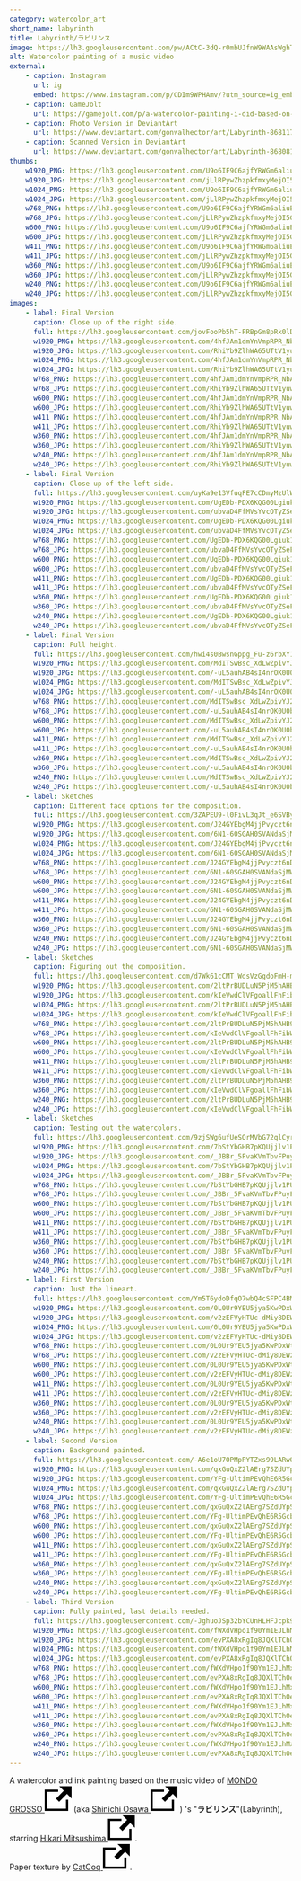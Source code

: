 ```yaml
---
category: watercolor_art
short_name: labyrinth
title: Labyrinth/ラビリンス
image: https://lh3.googleusercontent.com/pw/ACtC-3dQ-r0mbUJfnW9WAAsWghT2nXAay6_18t2xRyyStKY-hIdPBfqGy_Dlt0qQuuYo9Ic-oNu-MyO-xBIdLv6_-0iCQO_F5lNof0wkft22o9nm8IhVVoVUkY_dgU-OyGgJrGCjnuYHQACIZKxw0AhXEnT9=w1200-h630-no?authuser=0
alt: Watercolor painting of a music video
external:
    - caption: Instagram
      url: ig
      embed: https://www.instagram.com/p/CDIm9WPHAmv/?utm_source=ig_embed&amp;utm_campaign=loading
    - caption: GameJolt
      url: https://gamejolt.com/p/a-watercolor-painting-i-did-based-on-the-music-video-of-mondo-gross-q5a4u3mt
    - caption: Photo Version in DeviantArt
      url: https://www.deviantart.com/gonvalhector/art/Labyrinth-868117778
    - caption: Scanned Version in DeviantArt
      url: https://www.deviantart.com/gonvalhector/art/Labyrinth-868081097
thumbs:
    w1920_PNG: https://lh3.googleusercontent.com/U9o6IF9C6ajfYRWGm6aliuEe0hGTMKs7bIqsTruzyvG5Zs3GIYIbGqo8VSJBH6opZ2lG1g5O9f8t5-1mK-eFbWNXO5j3sx3fVsHZRIyZDkla9WDXPcEY-_l-jsOrBUsIfC5O0sL3Nw=w355
    w1920_JPG: https://lh3.googleusercontent.com/jLlRPywZhzpkfmxyMejOI5Gpzw2xox3mm6vuRxqI4oI8lwqzQ32HZOl1FzQRR1VIdSE0X7OU8LjkUqezxwjplA_Y7IF-E9dMMBOEU2Oy1B432IejSXzHKAvN4-aHv_H20bdndxykqw=w355
    w1024_PNG: https://lh3.googleusercontent.com/U9o6IF9C6ajfYRWGm6aliuEe0hGTMKs7bIqsTruzyvG5Zs3GIYIbGqo8VSJBH6opZ2lG1g5O9f8t5-1mK-eFbWNXO5j3sx3fVsHZRIyZDkla9WDXPcEY-_l-jsOrBUsIfC5O0sL3Nw=w284
    w1024_JPG: https://lh3.googleusercontent.com/jLlRPywZhzpkfmxyMejOI5Gpzw2xox3mm6vuRxqI4oI8lwqzQ32HZOl1FzQRR1VIdSE0X7OU8LjkUqezxwjplA_Y7IF-E9dMMBOEU2Oy1B432IejSXzHKAvN4-aHv_H20bdndxykqw=w284
    w768_PNG: https://lh3.googleusercontent.com/U9o6IF9C6ajfYRWGm6aliuEe0hGTMKs7bIqsTruzyvG5Zs3GIYIbGqo8VSJBH6opZ2lG1g5O9f8t5-1mK-eFbWNXO5j3sx3fVsHZRIyZDkla9WDXPcEY-_l-jsOrBUsIfC5O0sL3Nw=w213
    w768_JPG: https://lh3.googleusercontent.com/jLlRPywZhzpkfmxyMejOI5Gpzw2xox3mm6vuRxqI4oI8lwqzQ32HZOl1FzQRR1VIdSE0X7OU8LjkUqezxwjplA_Y7IF-E9dMMBOEU2Oy1B432IejSXzHKAvN4-aHv_H20bdndxykqw=w213
    w600_PNG: https://lh3.googleusercontent.com/U9o6IF9C6ajfYRWGm6aliuEe0hGTMKs7bIqsTruzyvG5Zs3GIYIbGqo8VSJBH6opZ2lG1g5O9f8t5-1mK-eFbWNXO5j3sx3fVsHZRIyZDkla9WDXPcEY-_l-jsOrBUsIfC5O0sL3Nw=w166
    w600_JPG: https://lh3.googleusercontent.com/jLlRPywZhzpkfmxyMejOI5Gpzw2xox3mm6vuRxqI4oI8lwqzQ32HZOl1FzQRR1VIdSE0X7OU8LjkUqezxwjplA_Y7IF-E9dMMBOEU2Oy1B432IejSXzHKAvN4-aHv_H20bdndxykqw=w166
    w411_PNG: https://lh3.googleusercontent.com/U9o6IF9C6ajfYRWGm6aliuEe0hGTMKs7bIqsTruzyvG5Zs3GIYIbGqo8VSJBH6opZ2lG1g5O9f8t5-1mK-eFbWNXO5j3sx3fVsHZRIyZDkla9WDXPcEY-_l-jsOrBUsIfC5O0sL3Nw=w114
    w411_JPG: https://lh3.googleusercontent.com/jLlRPywZhzpkfmxyMejOI5Gpzw2xox3mm6vuRxqI4oI8lwqzQ32HZOl1FzQRR1VIdSE0X7OU8LjkUqezxwjplA_Y7IF-E9dMMBOEU2Oy1B432IejSXzHKAvN4-aHv_H20bdndxykqw=w114
    w360_PNG: https://lh3.googleusercontent.com/U9o6IF9C6ajfYRWGm6aliuEe0hGTMKs7bIqsTruzyvG5Zs3GIYIbGqo8VSJBH6opZ2lG1g5O9f8t5-1mK-eFbWNXO5j3sx3fVsHZRIyZDkla9WDXPcEY-_l-jsOrBUsIfC5O0sL3Nw=w100
    w360_JPG: https://lh3.googleusercontent.com/jLlRPywZhzpkfmxyMejOI5Gpzw2xox3mm6vuRxqI4oI8lwqzQ32HZOl1FzQRR1VIdSE0X7OU8LjkUqezxwjplA_Y7IF-E9dMMBOEU2Oy1B432IejSXzHKAvN4-aHv_H20bdndxykqw=w100
    w240_PNG: https://lh3.googleusercontent.com/U9o6IF9C6ajfYRWGm6aliuEe0hGTMKs7bIqsTruzyvG5Zs3GIYIbGqo8VSJBH6opZ2lG1g5O9f8t5-1mK-eFbWNXO5j3sx3fVsHZRIyZDkla9WDXPcEY-_l-jsOrBUsIfC5O0sL3Nw=w66
    w240_JPG: https://lh3.googleusercontent.com/jLlRPywZhzpkfmxyMejOI5Gpzw2xox3mm6vuRxqI4oI8lwqzQ32HZOl1FzQRR1VIdSE0X7OU8LjkUqezxwjplA_Y7IF-E9dMMBOEU2Oy1B432IejSXzHKAvN4-aHv_H20bdndxykqw=w66
images:
    - label: Final Version
      caption: Close up of the right side.
      full: https://lh3.googleusercontent.com/jovFooPb5hT-FRBpGm8pRk0lDuBqAjcLnIENsU738oUcEBkMJnfhn6DxO8OTcKD97ysKRQcP0gp-JjdocjbuvmXRn-LpoInmQ-G1QHXOcGqYsIwGJrmd9mbNc6xh-BgfdFvjQqmscg=w1080-h1080
      w1920_PNG: https://lh3.googleusercontent.com/4hfJAm1dmYnVmpRPR_NbAcvxvHVlMAonvyMi72mdnP1_ljZBQcJ0j1pUdNzHQP_fDz0cwh6YjRaX_GSqW6kFNuZrqQ1c_SKBfb93XkMtFcyeMKZX0XAlj1lmq5xD3fsFZOgsWikolg=w850
      w1920_JPG: https://lh3.googleusercontent.com/RhiYb9ZlhWA65UTtV1yuwACEXi_uZW5b0T8wK2psIPmTc3G7A5kltV2znTmFsdWLmq-thf_TJSixqCgIjEgx6qZcU1er5BF3jb9LDoJ_PiAMpYaia8N595EtAFXcfq2FHGm8vDevUA=w850
      w1024_PNG: https://lh3.googleusercontent.com/4hfJAm1dmYnVmpRPR_NbAcvxvHVlMAonvyMi72mdnP1_ljZBQcJ0j1pUdNzHQP_fDz0cwh6YjRaX_GSqW6kFNuZrqQ1c_SKBfb93XkMtFcyeMKZX0XAlj1lmq5xD3fsFZOgsWikolg=w711
      w1024_JPG: https://lh3.googleusercontent.com/RhiYb9ZlhWA65UTtV1yuwACEXi_uZW5b0T8wK2psIPmTc3G7A5kltV2znTmFsdWLmq-thf_TJSixqCgIjEgx6qZcU1er5BF3jb9LDoJ_PiAMpYaia8N595EtAFXcfq2FHGm8vDevUA=w711
      w768_PNG: https://lh3.googleusercontent.com/4hfJAm1dmYnVmpRPR_NbAcvxvHVlMAonvyMi72mdnP1_ljZBQcJ0j1pUdNzHQP_fDz0cwh6YjRaX_GSqW6kFNuZrqQ1c_SKBfb93XkMtFcyeMKZX0XAlj1lmq5xD3fsFZOgsWikolg=w533
      w768_JPG: https://lh3.googleusercontent.com/RhiYb9ZlhWA65UTtV1yuwACEXi_uZW5b0T8wK2psIPmTc3G7A5kltV2znTmFsdWLmq-thf_TJSixqCgIjEgx6qZcU1er5BF3jb9LDoJ_PiAMpYaia8N595EtAFXcfq2FHGm8vDevUA=w533
      w600_PNG: https://lh3.googleusercontent.com/4hfJAm1dmYnVmpRPR_NbAcvxvHVlMAonvyMi72mdnP1_ljZBQcJ0j1pUdNzHQP_fDz0cwh6YjRaX_GSqW6kFNuZrqQ1c_SKBfb93XkMtFcyeMKZX0XAlj1lmq5xD3fsFZOgsWikolg=w416
      w600_JPG: https://lh3.googleusercontent.com/RhiYb9ZlhWA65UTtV1yuwACEXi_uZW5b0T8wK2psIPmTc3G7A5kltV2znTmFsdWLmq-thf_TJSixqCgIjEgx6qZcU1er5BF3jb9LDoJ_PiAMpYaia8N595EtAFXcfq2FHGm8vDevUA=w416
      w411_PNG: https://lh3.googleusercontent.com/4hfJAm1dmYnVmpRPR_NbAcvxvHVlMAonvyMi72mdnP1_ljZBQcJ0j1pUdNzHQP_fDz0cwh6YjRaX_GSqW6kFNuZrqQ1c_SKBfb93XkMtFcyeMKZX0XAlj1lmq5xD3fsFZOgsWikolg=w285
      w411_JPG: https://lh3.googleusercontent.com/RhiYb9ZlhWA65UTtV1yuwACEXi_uZW5b0T8wK2psIPmTc3G7A5kltV2znTmFsdWLmq-thf_TJSixqCgIjEgx6qZcU1er5BF3jb9LDoJ_PiAMpYaia8N595EtAFXcfq2FHGm8vDevUA=w285
      w360_PNG: https://lh3.googleusercontent.com/4hfJAm1dmYnVmpRPR_NbAcvxvHVlMAonvyMi72mdnP1_ljZBQcJ0j1pUdNzHQP_fDz0cwh6YjRaX_GSqW6kFNuZrqQ1c_SKBfb93XkMtFcyeMKZX0XAlj1lmq5xD3fsFZOgsWikolg=w250
      w360_JPG: https://lh3.googleusercontent.com/RhiYb9ZlhWA65UTtV1yuwACEXi_uZW5b0T8wK2psIPmTc3G7A5kltV2znTmFsdWLmq-thf_TJSixqCgIjEgx6qZcU1er5BF3jb9LDoJ_PiAMpYaia8N595EtAFXcfq2FHGm8vDevUA=w250
      w240_PNG: https://lh3.googleusercontent.com/4hfJAm1dmYnVmpRPR_NbAcvxvHVlMAonvyMi72mdnP1_ljZBQcJ0j1pUdNzHQP_fDz0cwh6YjRaX_GSqW6kFNuZrqQ1c_SKBfb93XkMtFcyeMKZX0XAlj1lmq5xD3fsFZOgsWikolg=w166
      w240_JPG: https://lh3.googleusercontent.com/RhiYb9ZlhWA65UTtV1yuwACEXi_uZW5b0T8wK2psIPmTc3G7A5kltV2znTmFsdWLmq-thf_TJSixqCgIjEgx6qZcU1er5BF3jb9LDoJ_PiAMpYaia8N595EtAFXcfq2FHGm8vDevUA=w166
    - label: Final Version
      caption: Close up of the left side.
      full: https://lh3.googleusercontent.com/uyKa9e13VfuqFE7cCDmyMzUlW03w2qiJSQwaWmyxEVCA7ZUzhkm5ob3ujkUcxD7pcjn6MFqNgKNHeUkONwK_Wx5zKJnBh-MC_nW50sdRQiAqB9aHig8qG3NgxFV87TpCq_1qwnV2Zg=w1080-h1080
      w1920_PNG: https://lh3.googleusercontent.com/UgEDb-PDX6KQG00Lgiuk14q4SzP30PBh7nDhpk5mJhA0GktHf2ZUSsZ0go3sPHBGkx80Mg7eyr6_AwccLEZURpS6D3mRqBkflwBzABnncGM0iuW-PtJgKFQ6fTJ4-aK2o4ZbG8urMQ=w850
      w1920_JPG: https://lh3.googleusercontent.com/ubvaD4FfMVsYvcOTyZSeFwMRKpfMuKBCXrzHef07N2S1_DNgCJza7SmwaJ5jHeU1T-NurPB3r1gIDuVDadyTn0ytcfYRbLUJMB_ak0oxgptH0IeDJLAhSsh85vG4K_RroWp6XOEECA=w850
      w1024_PNG: https://lh3.googleusercontent.com/UgEDb-PDX6KQG00Lgiuk14q4SzP30PBh7nDhpk5mJhA0GktHf2ZUSsZ0go3sPHBGkx80Mg7eyr6_AwccLEZURpS6D3mRqBkflwBzABnncGM0iuW-PtJgKFQ6fTJ4-aK2o4ZbG8urMQ=w711
      w1024_JPG: https://lh3.googleusercontent.com/ubvaD4FfMVsYvcOTyZSeFwMRKpfMuKBCXrzHef07N2S1_DNgCJza7SmwaJ5jHeU1T-NurPB3r1gIDuVDadyTn0ytcfYRbLUJMB_ak0oxgptH0IeDJLAhSsh85vG4K_RroWp6XOEECA=w711
      w768_PNG: https://lh3.googleusercontent.com/UgEDb-PDX6KQG00Lgiuk14q4SzP30PBh7nDhpk5mJhA0GktHf2ZUSsZ0go3sPHBGkx80Mg7eyr6_AwccLEZURpS6D3mRqBkflwBzABnncGM0iuW-PtJgKFQ6fTJ4-aK2o4ZbG8urMQ=w533
      w768_JPG: https://lh3.googleusercontent.com/ubvaD4FfMVsYvcOTyZSeFwMRKpfMuKBCXrzHef07N2S1_DNgCJza7SmwaJ5jHeU1T-NurPB3r1gIDuVDadyTn0ytcfYRbLUJMB_ak0oxgptH0IeDJLAhSsh85vG4K_RroWp6XOEECA=w533
      w600_PNG: https://lh3.googleusercontent.com/UgEDb-PDX6KQG00Lgiuk14q4SzP30PBh7nDhpk5mJhA0GktHf2ZUSsZ0go3sPHBGkx80Mg7eyr6_AwccLEZURpS6D3mRqBkflwBzABnncGM0iuW-PtJgKFQ6fTJ4-aK2o4ZbG8urMQ=w416
      w600_JPG: https://lh3.googleusercontent.com/ubvaD4FfMVsYvcOTyZSeFwMRKpfMuKBCXrzHef07N2S1_DNgCJza7SmwaJ5jHeU1T-NurPB3r1gIDuVDadyTn0ytcfYRbLUJMB_ak0oxgptH0IeDJLAhSsh85vG4K_RroWp6XOEECA=w416
      w411_PNG: https://lh3.googleusercontent.com/UgEDb-PDX6KQG00Lgiuk14q4SzP30PBh7nDhpk5mJhA0GktHf2ZUSsZ0go3sPHBGkx80Mg7eyr6_AwccLEZURpS6D3mRqBkflwBzABnncGM0iuW-PtJgKFQ6fTJ4-aK2o4ZbG8urMQ=w285
      w411_JPG: https://lh3.googleusercontent.com/ubvaD4FfMVsYvcOTyZSeFwMRKpfMuKBCXrzHef07N2S1_DNgCJza7SmwaJ5jHeU1T-NurPB3r1gIDuVDadyTn0ytcfYRbLUJMB_ak0oxgptH0IeDJLAhSsh85vG4K_RroWp6XOEECA=w285
      w360_PNG: https://lh3.googleusercontent.com/UgEDb-PDX6KQG00Lgiuk14q4SzP30PBh7nDhpk5mJhA0GktHf2ZUSsZ0go3sPHBGkx80Mg7eyr6_AwccLEZURpS6D3mRqBkflwBzABnncGM0iuW-PtJgKFQ6fTJ4-aK2o4ZbG8urMQ=w250
      w360_JPG: https://lh3.googleusercontent.com/ubvaD4FfMVsYvcOTyZSeFwMRKpfMuKBCXrzHef07N2S1_DNgCJza7SmwaJ5jHeU1T-NurPB3r1gIDuVDadyTn0ytcfYRbLUJMB_ak0oxgptH0IeDJLAhSsh85vG4K_RroWp6XOEECA=w250
      w240_PNG: https://lh3.googleusercontent.com/UgEDb-PDX6KQG00Lgiuk14q4SzP30PBh7nDhpk5mJhA0GktHf2ZUSsZ0go3sPHBGkx80Mg7eyr6_AwccLEZURpS6D3mRqBkflwBzABnncGM0iuW-PtJgKFQ6fTJ4-aK2o4ZbG8urMQ=w166
      w240_JPG: https://lh3.googleusercontent.com/ubvaD4FfMVsYvcOTyZSeFwMRKpfMuKBCXrzHef07N2S1_DNgCJza7SmwaJ5jHeU1T-NurPB3r1gIDuVDadyTn0ytcfYRbLUJMB_ak0oxgptH0IeDJLAhSsh85vG4K_RroWp6XOEECA=w166
    - label: Final Version
      caption: Full height.
      full: https://lh3.googleusercontent.com/hwi4s0BwsnGppg_Fu-z6rbXY1bQzAMX1y3mExfObcyfBLsv41OO0UHOyYdxOA1Ce4h2ZFTIipbJJ9cBM5yvath-Xp8HBBLonW7ZvvB_V4FcnfOUy4Y3rNnp-EDkXChXdbgLjdMMb0Q=w1080-h1080
      w1920_PNG: https://lh3.googleusercontent.com/MdITSwBsc_XdLwZpivYJ2j2k9NsplmDwFTQiJO_cngJZyhDVjfKkUBFjihYkDcZo3XsPJomk78_5k4NM1sKna_fUxNuWh_CO6dJ4un_AfbkIZLdv7mkQ3w46VNWh4nOTgjzRwgK0tQ=w850
      w1920_JPG: https://lh3.googleusercontent.com/-uL5auhAB4sI4nrOK0U0b25eUlFpeeHuijbRXwuDjRHBYiQ4FEUpzSzbThtFd4KXTM9Y1bEb080reuiCJgzu5U04LKFg6GFyqVsNaDMYuFETfTdTxmBdaCT4V9SIMDeCseRX0Sd_Yg=w850
      w1024_PNG: https://lh3.googleusercontent.com/MdITSwBsc_XdLwZpivYJ2j2k9NsplmDwFTQiJO_cngJZyhDVjfKkUBFjihYkDcZo3XsPJomk78_5k4NM1sKna_fUxNuWh_CO6dJ4un_AfbkIZLdv7mkQ3w46VNWh4nOTgjzRwgK0tQ=w711
      w1024_JPG: https://lh3.googleusercontent.com/-uL5auhAB4sI4nrOK0U0b25eUlFpeeHuijbRXwuDjRHBYiQ4FEUpzSzbThtFd4KXTM9Y1bEb080reuiCJgzu5U04LKFg6GFyqVsNaDMYuFETfTdTxmBdaCT4V9SIMDeCseRX0Sd_Yg=w711
      w768_PNG: https://lh3.googleusercontent.com/MdITSwBsc_XdLwZpivYJ2j2k9NsplmDwFTQiJO_cngJZyhDVjfKkUBFjihYkDcZo3XsPJomk78_5k4NM1sKna_fUxNuWh_CO6dJ4un_AfbkIZLdv7mkQ3w46VNWh4nOTgjzRwgK0tQ=w533
      w768_JPG: https://lh3.googleusercontent.com/-uL5auhAB4sI4nrOK0U0b25eUlFpeeHuijbRXwuDjRHBYiQ4FEUpzSzbThtFd4KXTM9Y1bEb080reuiCJgzu5U04LKFg6GFyqVsNaDMYuFETfTdTxmBdaCT4V9SIMDeCseRX0Sd_Yg=w533
      w600_PNG: https://lh3.googleusercontent.com/MdITSwBsc_XdLwZpivYJ2j2k9NsplmDwFTQiJO_cngJZyhDVjfKkUBFjihYkDcZo3XsPJomk78_5k4NM1sKna_fUxNuWh_CO6dJ4un_AfbkIZLdv7mkQ3w46VNWh4nOTgjzRwgK0tQ=w416
      w600_JPG: https://lh3.googleusercontent.com/-uL5auhAB4sI4nrOK0U0b25eUlFpeeHuijbRXwuDjRHBYiQ4FEUpzSzbThtFd4KXTM9Y1bEb080reuiCJgzu5U04LKFg6GFyqVsNaDMYuFETfTdTxmBdaCT4V9SIMDeCseRX0Sd_Yg=w416
      w411_PNG: https://lh3.googleusercontent.com/MdITSwBsc_XdLwZpivYJ2j2k9NsplmDwFTQiJO_cngJZyhDVjfKkUBFjihYkDcZo3XsPJomk78_5k4NM1sKna_fUxNuWh_CO6dJ4un_AfbkIZLdv7mkQ3w46VNWh4nOTgjzRwgK0tQ=w285
      w411_JPG: https://lh3.googleusercontent.com/-uL5auhAB4sI4nrOK0U0b25eUlFpeeHuijbRXwuDjRHBYiQ4FEUpzSzbThtFd4KXTM9Y1bEb080reuiCJgzu5U04LKFg6GFyqVsNaDMYuFETfTdTxmBdaCT4V9SIMDeCseRX0Sd_Yg=w285
      w360_PNG: https://lh3.googleusercontent.com/MdITSwBsc_XdLwZpivYJ2j2k9NsplmDwFTQiJO_cngJZyhDVjfKkUBFjihYkDcZo3XsPJomk78_5k4NM1sKna_fUxNuWh_CO6dJ4un_AfbkIZLdv7mkQ3w46VNWh4nOTgjzRwgK0tQ=w250
      w360_JPG: https://lh3.googleusercontent.com/-uL5auhAB4sI4nrOK0U0b25eUlFpeeHuijbRXwuDjRHBYiQ4FEUpzSzbThtFd4KXTM9Y1bEb080reuiCJgzu5U04LKFg6GFyqVsNaDMYuFETfTdTxmBdaCT4V9SIMDeCseRX0Sd_Yg=w250
      w240_PNG: https://lh3.googleusercontent.com/MdITSwBsc_XdLwZpivYJ2j2k9NsplmDwFTQiJO_cngJZyhDVjfKkUBFjihYkDcZo3XsPJomk78_5k4NM1sKna_fUxNuWh_CO6dJ4un_AfbkIZLdv7mkQ3w46VNWh4nOTgjzRwgK0tQ=w166
      w240_JPG: https://lh3.googleusercontent.com/-uL5auhAB4sI4nrOK0U0b25eUlFpeeHuijbRXwuDjRHBYiQ4FEUpzSzbThtFd4KXTM9Y1bEb080reuiCJgzu5U04LKFg6GFyqVsNaDMYuFETfTdTxmBdaCT4V9SIMDeCseRX0Sd_Yg=w166
    - label: Sketches
      caption: Different face options for the composition.
      full: https://lh3.googleusercontent.com/3ZAPEU9-l0FivL3qJt_e6SVByRIpieanv_Lx45wtwni7pD6pAdJZv_LDrVACYN8gc4U0aUqNeuL3eFwDJmseZPjaEtuq5K7xIEQH32Lr0Ek8sppLZqbwbdy8qRHVLB9K0cXEOkqHZQ=w1080-h1080
      w1920_PNG: https://lh3.googleusercontent.com/J24GYEbgM4jjPvyczt6nDdjtEJE10ocrbJ2AqlxGMdoySX-R6GWWk29HsqdpU_C9I4deYRRbwU_AGrBeEnNx7mOLIfOLwUM3xNjTt3k-MRKl5Fv4GSsRZh4EBmByqrF2mAPIQw_xvg=w850
      w1920_JPG: https://lh3.googleusercontent.com/6N1-60SGAH0SVANdaSjMWo3UUu3VcfXh25PW4XG4ry_OhXoT0rravMQx5f9JsDC60v3b1R5cEZkPez1BuE7DKT7F6xjUTi_1NETPdz0SAofxJV8RfSkKZmho9YrgkBoqwBN-c0fLJQ=w850
      w1024_PNG: https://lh3.googleusercontent.com/J24GYEbgM4jjPvyczt6nDdjtEJE10ocrbJ2AqlxGMdoySX-R6GWWk29HsqdpU_C9I4deYRRbwU_AGrBeEnNx7mOLIfOLwUM3xNjTt3k-MRKl5Fv4GSsRZh4EBmByqrF2mAPIQw_xvg=w711
      w1024_JPG: https://lh3.googleusercontent.com/6N1-60SGAH0SVANdaSjMWo3UUu3VcfXh25PW4XG4ry_OhXoT0rravMQx5f9JsDC60v3b1R5cEZkPez1BuE7DKT7F6xjUTi_1NETPdz0SAofxJV8RfSkKZmho9YrgkBoqwBN-c0fLJQ=w711
      w768_PNG: https://lh3.googleusercontent.com/J24GYEbgM4jjPvyczt6nDdjtEJE10ocrbJ2AqlxGMdoySX-R6GWWk29HsqdpU_C9I4deYRRbwU_AGrBeEnNx7mOLIfOLwUM3xNjTt3k-MRKl5Fv4GSsRZh4EBmByqrF2mAPIQw_xvg=w533
      w768_JPG: https://lh3.googleusercontent.com/6N1-60SGAH0SVANdaSjMWo3UUu3VcfXh25PW4XG4ry_OhXoT0rravMQx5f9JsDC60v3b1R5cEZkPez1BuE7DKT7F6xjUTi_1NETPdz0SAofxJV8RfSkKZmho9YrgkBoqwBN-c0fLJQ=w533
      w600_PNG: https://lh3.googleusercontent.com/J24GYEbgM4jjPvyczt6nDdjtEJE10ocrbJ2AqlxGMdoySX-R6GWWk29HsqdpU_C9I4deYRRbwU_AGrBeEnNx7mOLIfOLwUM3xNjTt3k-MRKl5Fv4GSsRZh4EBmByqrF2mAPIQw_xvg=w416
      w600_JPG: https://lh3.googleusercontent.com/6N1-60SGAH0SVANdaSjMWo3UUu3VcfXh25PW4XG4ry_OhXoT0rravMQx5f9JsDC60v3b1R5cEZkPez1BuE7DKT7F6xjUTi_1NETPdz0SAofxJV8RfSkKZmho9YrgkBoqwBN-c0fLJQ=w416
      w411_PNG: https://lh3.googleusercontent.com/J24GYEbgM4jjPvyczt6nDdjtEJE10ocrbJ2AqlxGMdoySX-R6GWWk29HsqdpU_C9I4deYRRbwU_AGrBeEnNx7mOLIfOLwUM3xNjTt3k-MRKl5Fv4GSsRZh4EBmByqrF2mAPIQw_xvg=w285
      w411_JPG: https://lh3.googleusercontent.com/6N1-60SGAH0SVANdaSjMWo3UUu3VcfXh25PW4XG4ry_OhXoT0rravMQx5f9JsDC60v3b1R5cEZkPez1BuE7DKT7F6xjUTi_1NETPdz0SAofxJV8RfSkKZmho9YrgkBoqwBN-c0fLJQ=w285
      w360_PNG: https://lh3.googleusercontent.com/J24GYEbgM4jjPvyczt6nDdjtEJE10ocrbJ2AqlxGMdoySX-R6GWWk29HsqdpU_C9I4deYRRbwU_AGrBeEnNx7mOLIfOLwUM3xNjTt3k-MRKl5Fv4GSsRZh4EBmByqrF2mAPIQw_xvg=w250
      w360_JPG: https://lh3.googleusercontent.com/6N1-60SGAH0SVANdaSjMWo3UUu3VcfXh25PW4XG4ry_OhXoT0rravMQx5f9JsDC60v3b1R5cEZkPez1BuE7DKT7F6xjUTi_1NETPdz0SAofxJV8RfSkKZmho9YrgkBoqwBN-c0fLJQ=w250
      w240_PNG: https://lh3.googleusercontent.com/J24GYEbgM4jjPvyczt6nDdjtEJE10ocrbJ2AqlxGMdoySX-R6GWWk29HsqdpU_C9I4deYRRbwU_AGrBeEnNx7mOLIfOLwUM3xNjTt3k-MRKl5Fv4GSsRZh4EBmByqrF2mAPIQw_xvg=w166
      w240_JPG: https://lh3.googleusercontent.com/6N1-60SGAH0SVANdaSjMWo3UUu3VcfXh25PW4XG4ry_OhXoT0rravMQx5f9JsDC60v3b1R5cEZkPez1BuE7DKT7F6xjUTi_1NETPdz0SAofxJV8RfSkKZmho9YrgkBoqwBN-c0fLJQ=w166
    - label: Sketches
      caption: Figuring out the composition.
      full: https://lh3.googleusercontent.com/d7Wk61cCMT_WdsVzGgdoFmH-mLH2vgxzCAkjkFLw6TGezSIfAPgVr8nETxcTCjVnEniaZNRZOlw5iAezqnk2yYH7PdD0uuyPCrce7PJhFRQi2tvUza5syi6PN5k8Re4XucvqllsB4A=w1080-h1080
      w1920_PNG: https://lh3.googleusercontent.com/2ltPrBUDLuN5PjM5hAHB9p6aInFCsYdhCJJmcibDhM_4aJ77jVgS8uwaOC9ieS5grBHApDH0jWId1OdWxOmP0y1TfiBTWw317Dayl_LWuNqUuXahjAux5tCn-TtkRv5PTlui4OLFEA=w850
      w1920_JPG: https://lh3.googleusercontent.com/kIeVwdClVFgoallFhFibWGRwEVhXtNo1CZWlwVaP06FRVVSgDNpOdJIcWZbfeWnKMxUn-tcMEThX0hLFqUWIjcIkqL2fP8ogeX2-HFyft1sEIpShD54kvlqXcQ1BJvoqM93qK9CcqA=w850
      w1024_PNG: https://lh3.googleusercontent.com/2ltPrBUDLuN5PjM5hAHB9p6aInFCsYdhCJJmcibDhM_4aJ77jVgS8uwaOC9ieS5grBHApDH0jWId1OdWxOmP0y1TfiBTWw317Dayl_LWuNqUuXahjAux5tCn-TtkRv5PTlui4OLFEA=w711
      w1024_JPG: https://lh3.googleusercontent.com/kIeVwdClVFgoallFhFibWGRwEVhXtNo1CZWlwVaP06FRVVSgDNpOdJIcWZbfeWnKMxUn-tcMEThX0hLFqUWIjcIkqL2fP8ogeX2-HFyft1sEIpShD54kvlqXcQ1BJvoqM93qK9CcqA=w711
      w768_PNG: https://lh3.googleusercontent.com/2ltPrBUDLuN5PjM5hAHB9p6aInFCsYdhCJJmcibDhM_4aJ77jVgS8uwaOC9ieS5grBHApDH0jWId1OdWxOmP0y1TfiBTWw317Dayl_LWuNqUuXahjAux5tCn-TtkRv5PTlui4OLFEA=w533
      w768_JPG: https://lh3.googleusercontent.com/kIeVwdClVFgoallFhFibWGRwEVhXtNo1CZWlwVaP06FRVVSgDNpOdJIcWZbfeWnKMxUn-tcMEThX0hLFqUWIjcIkqL2fP8ogeX2-HFyft1sEIpShD54kvlqXcQ1BJvoqM93qK9CcqA=w533
      w600_PNG: https://lh3.googleusercontent.com/2ltPrBUDLuN5PjM5hAHB9p6aInFCsYdhCJJmcibDhM_4aJ77jVgS8uwaOC9ieS5grBHApDH0jWId1OdWxOmP0y1TfiBTWw317Dayl_LWuNqUuXahjAux5tCn-TtkRv5PTlui4OLFEA=w416
      w600_JPG: https://lh3.googleusercontent.com/kIeVwdClVFgoallFhFibWGRwEVhXtNo1CZWlwVaP06FRVVSgDNpOdJIcWZbfeWnKMxUn-tcMEThX0hLFqUWIjcIkqL2fP8ogeX2-HFyft1sEIpShD54kvlqXcQ1BJvoqM93qK9CcqA=w416
      w411_PNG: https://lh3.googleusercontent.com/2ltPrBUDLuN5PjM5hAHB9p6aInFCsYdhCJJmcibDhM_4aJ77jVgS8uwaOC9ieS5grBHApDH0jWId1OdWxOmP0y1TfiBTWw317Dayl_LWuNqUuXahjAux5tCn-TtkRv5PTlui4OLFEA=w285
      w411_JPG: https://lh3.googleusercontent.com/kIeVwdClVFgoallFhFibWGRwEVhXtNo1CZWlwVaP06FRVVSgDNpOdJIcWZbfeWnKMxUn-tcMEThX0hLFqUWIjcIkqL2fP8ogeX2-HFyft1sEIpShD54kvlqXcQ1BJvoqM93qK9CcqA=w285
      w360_PNG: https://lh3.googleusercontent.com/2ltPrBUDLuN5PjM5hAHB9p6aInFCsYdhCJJmcibDhM_4aJ77jVgS8uwaOC9ieS5grBHApDH0jWId1OdWxOmP0y1TfiBTWw317Dayl_LWuNqUuXahjAux5tCn-TtkRv5PTlui4OLFEA=w250
      w360_JPG: https://lh3.googleusercontent.com/kIeVwdClVFgoallFhFibWGRwEVhXtNo1CZWlwVaP06FRVVSgDNpOdJIcWZbfeWnKMxUn-tcMEThX0hLFqUWIjcIkqL2fP8ogeX2-HFyft1sEIpShD54kvlqXcQ1BJvoqM93qK9CcqA=w250
      w240_PNG: https://lh3.googleusercontent.com/2ltPrBUDLuN5PjM5hAHB9p6aInFCsYdhCJJmcibDhM_4aJ77jVgS8uwaOC9ieS5grBHApDH0jWId1OdWxOmP0y1TfiBTWw317Dayl_LWuNqUuXahjAux5tCn-TtkRv5PTlui4OLFEA=w166
      w240_JPG: https://lh3.googleusercontent.com/kIeVwdClVFgoallFhFibWGRwEVhXtNo1CZWlwVaP06FRVVSgDNpOdJIcWZbfeWnKMxUn-tcMEThX0hLFqUWIjcIkqL2fP8ogeX2-HFyft1sEIpShD54kvlqXcQ1BJvoqM93qK9CcqA=w166
    - label: Sketches
      caption: Testing out the watercolors.
      full: https://lh3.googleusercontent.com/9zjSWg6ufUeSOrMVbG72qlCyrwIQvV55qxPkACsrlHNk-q-8Qeb4PVCPe9wPMXnDwHNtFXwfcPzN4piJY5srShz4gOQduwJZOueuFwtO_2iEuKJVt-CPjEr8s3YI4cCggBrUqARWkQ=w1080-h1080
      w1920_PNG: https://lh3.googleusercontent.com/7bStYbGHB7pKQUjjlv1PUMHeHLkTiiNvnZY_3MXvP9jKzjURvvfmv8hJo36ynPAas0MYOa1nwOvorwHk61uuwPUQ9XnHg0jY83ccogw1JbgehtcglqMVpa0C_GUaN3MPh8NOoCav4g=w850
      w1920_JPG: https://lh3.googleusercontent.com/_JBBr_5FvaKVmTbvFPuyF4vEh_swl3WvlQTBSSuO3OT9AVFlQkAAQS-zE4zipZY_iJucV_ZLDKrq0Ayhk2G3eY-6uraCd2fhRfQD4Tfo0OqG9dYYt6uLMmQ4oZiFzAwPugQ_5hK9Lw=w850
      w1024_PNG: https://lh3.googleusercontent.com/7bStYbGHB7pKQUjjlv1PUMHeHLkTiiNvnZY_3MXvP9jKzjURvvfmv8hJo36ynPAas0MYOa1nwOvorwHk61uuwPUQ9XnHg0jY83ccogw1JbgehtcglqMVpa0C_GUaN3MPh8NOoCav4g=w711
      w1024_JPG: https://lh3.googleusercontent.com/_JBBr_5FvaKVmTbvFPuyF4vEh_swl3WvlQTBSSuO3OT9AVFlQkAAQS-zE4zipZY_iJucV_ZLDKrq0Ayhk2G3eY-6uraCd2fhRfQD4Tfo0OqG9dYYt6uLMmQ4oZiFzAwPugQ_5hK9Lw=w711
      w768_PNG: https://lh3.googleusercontent.com/7bStYbGHB7pKQUjjlv1PUMHeHLkTiiNvnZY_3MXvP9jKzjURvvfmv8hJo36ynPAas0MYOa1nwOvorwHk61uuwPUQ9XnHg0jY83ccogw1JbgehtcglqMVpa0C_GUaN3MPh8NOoCav4g=w533
      w768_JPG: https://lh3.googleusercontent.com/_JBBr_5FvaKVmTbvFPuyF4vEh_swl3WvlQTBSSuO3OT9AVFlQkAAQS-zE4zipZY_iJucV_ZLDKrq0Ayhk2G3eY-6uraCd2fhRfQD4Tfo0OqG9dYYt6uLMmQ4oZiFzAwPugQ_5hK9Lw=w533
      w600_PNG: https://lh3.googleusercontent.com/7bStYbGHB7pKQUjjlv1PUMHeHLkTiiNvnZY_3MXvP9jKzjURvvfmv8hJo36ynPAas0MYOa1nwOvorwHk61uuwPUQ9XnHg0jY83ccogw1JbgehtcglqMVpa0C_GUaN3MPh8NOoCav4g=w416
      w600_JPG: https://lh3.googleusercontent.com/_JBBr_5FvaKVmTbvFPuyF4vEh_swl3WvlQTBSSuO3OT9AVFlQkAAQS-zE4zipZY_iJucV_ZLDKrq0Ayhk2G3eY-6uraCd2fhRfQD4Tfo0OqG9dYYt6uLMmQ4oZiFzAwPugQ_5hK9Lw=w416
      w411_PNG: https://lh3.googleusercontent.com/7bStYbGHB7pKQUjjlv1PUMHeHLkTiiNvnZY_3MXvP9jKzjURvvfmv8hJo36ynPAas0MYOa1nwOvorwHk61uuwPUQ9XnHg0jY83ccogw1JbgehtcglqMVpa0C_GUaN3MPh8NOoCav4g=w285
      w411_JPG: https://lh3.googleusercontent.com/_JBBr_5FvaKVmTbvFPuyF4vEh_swl3WvlQTBSSuO3OT9AVFlQkAAQS-zE4zipZY_iJucV_ZLDKrq0Ayhk2G3eY-6uraCd2fhRfQD4Tfo0OqG9dYYt6uLMmQ4oZiFzAwPugQ_5hK9Lw=w285
      w360_PNG: https://lh3.googleusercontent.com/7bStYbGHB7pKQUjjlv1PUMHeHLkTiiNvnZY_3MXvP9jKzjURvvfmv8hJo36ynPAas0MYOa1nwOvorwHk61uuwPUQ9XnHg0jY83ccogw1JbgehtcglqMVpa0C_GUaN3MPh8NOoCav4g=w250
      w360_JPG: https://lh3.googleusercontent.com/_JBBr_5FvaKVmTbvFPuyF4vEh_swl3WvlQTBSSuO3OT9AVFlQkAAQS-zE4zipZY_iJucV_ZLDKrq0Ayhk2G3eY-6uraCd2fhRfQD4Tfo0OqG9dYYt6uLMmQ4oZiFzAwPugQ_5hK9Lw=w250
      w240_PNG: https://lh3.googleusercontent.com/7bStYbGHB7pKQUjjlv1PUMHeHLkTiiNvnZY_3MXvP9jKzjURvvfmv8hJo36ynPAas0MYOa1nwOvorwHk61uuwPUQ9XnHg0jY83ccogw1JbgehtcglqMVpa0C_GUaN3MPh8NOoCav4g=w166
      w240_JPG: https://lh3.googleusercontent.com/_JBBr_5FvaKVmTbvFPuyF4vEh_swl3WvlQTBSSuO3OT9AVFlQkAAQS-zE4zipZY_iJucV_ZLDKrq0Ayhk2G3eY-6uraCd2fhRfQD4Tfo0OqG9dYYt6uLMmQ4oZiFzAwPugQ_5hK9Lw=w166
    - label: First Version
      caption: Just the lineart.
      full: https://lh3.googleusercontent.com/Ym5T6ydoDfqO7wbQ4cSFPC4BMitbCxaJE2LIwB8T3I_LTxGfDAhPM3JbJSgxMEXvIYiNlj8AK107EdDHJVxanwODhYa_FFtiWdNaHeHF_moZHnbdyGW20JCOHilSwk_fNaIYxa1epQ=w1080-h1080
      w1920_PNG: https://lh3.googleusercontent.com/0L0Ur9YEU5jya5KwPDxWtyz3erGYGmXzKiIvndVcUs0FNn1Kec7YJeS5kO45fR_iYhRGCIA81i6pzI9s64QOVtcl402ggyNdtAXWXG6Je4Ye-L7F9OMbT-n-ia9JRY_f6cO50ceBLg=w850
      w1920_JPG: https://lh3.googleusercontent.com/v2zEFVyHTUc-dMiy8DEWz4qwSq0huQ-evcRIT8JQZWX__1eFEM0gsrwzKnjPEut7s2eYw13UTFc5JkKipk1UBWt8FF6lwE5TH0qfC2GqOSS29a84vqHOa14y5sLm9fkUnqkhVgflug=w850
      w1024_PNG: https://lh3.googleusercontent.com/0L0Ur9YEU5jya5KwPDxWtyz3erGYGmXzKiIvndVcUs0FNn1Kec7YJeS5kO45fR_iYhRGCIA81i6pzI9s64QOVtcl402ggyNdtAXWXG6Je4Ye-L7F9OMbT-n-ia9JRY_f6cO50ceBLg=w711
      w1024_JPG: https://lh3.googleusercontent.com/v2zEFVyHTUc-dMiy8DEWz4qwSq0huQ-evcRIT8JQZWX__1eFEM0gsrwzKnjPEut7s2eYw13UTFc5JkKipk1UBWt8FF6lwE5TH0qfC2GqOSS29a84vqHOa14y5sLm9fkUnqkhVgflug=w711
      w768_PNG: https://lh3.googleusercontent.com/0L0Ur9YEU5jya5KwPDxWtyz3erGYGmXzKiIvndVcUs0FNn1Kec7YJeS5kO45fR_iYhRGCIA81i6pzI9s64QOVtcl402ggyNdtAXWXG6Je4Ye-L7F9OMbT-n-ia9JRY_f6cO50ceBLg=w533
      w768_JPG: https://lh3.googleusercontent.com/v2zEFVyHTUc-dMiy8DEWz4qwSq0huQ-evcRIT8JQZWX__1eFEM0gsrwzKnjPEut7s2eYw13UTFc5JkKipk1UBWt8FF6lwE5TH0qfC2GqOSS29a84vqHOa14y5sLm9fkUnqkhVgflug=w533
      w600_PNG: https://lh3.googleusercontent.com/0L0Ur9YEU5jya5KwPDxWtyz3erGYGmXzKiIvndVcUs0FNn1Kec7YJeS5kO45fR_iYhRGCIA81i6pzI9s64QOVtcl402ggyNdtAXWXG6Je4Ye-L7F9OMbT-n-ia9JRY_f6cO50ceBLg=w416
      w600_JPG: https://lh3.googleusercontent.com/v2zEFVyHTUc-dMiy8DEWz4qwSq0huQ-evcRIT8JQZWX__1eFEM0gsrwzKnjPEut7s2eYw13UTFc5JkKipk1UBWt8FF6lwE5TH0qfC2GqOSS29a84vqHOa14y5sLm9fkUnqkhVgflug=w416
      w411_PNG: https://lh3.googleusercontent.com/0L0Ur9YEU5jya5KwPDxWtyz3erGYGmXzKiIvndVcUs0FNn1Kec7YJeS5kO45fR_iYhRGCIA81i6pzI9s64QOVtcl402ggyNdtAXWXG6Je4Ye-L7F9OMbT-n-ia9JRY_f6cO50ceBLg=w285
      w411_JPG: https://lh3.googleusercontent.com/v2zEFVyHTUc-dMiy8DEWz4qwSq0huQ-evcRIT8JQZWX__1eFEM0gsrwzKnjPEut7s2eYw13UTFc5JkKipk1UBWt8FF6lwE5TH0qfC2GqOSS29a84vqHOa14y5sLm9fkUnqkhVgflug=w285
      w360_PNG: https://lh3.googleusercontent.com/0L0Ur9YEU5jya5KwPDxWtyz3erGYGmXzKiIvndVcUs0FNn1Kec7YJeS5kO45fR_iYhRGCIA81i6pzI9s64QOVtcl402ggyNdtAXWXG6Je4Ye-L7F9OMbT-n-ia9JRY_f6cO50ceBLg=w250
      w360_JPG: https://lh3.googleusercontent.com/v2zEFVyHTUc-dMiy8DEWz4qwSq0huQ-evcRIT8JQZWX__1eFEM0gsrwzKnjPEut7s2eYw13UTFc5JkKipk1UBWt8FF6lwE5TH0qfC2GqOSS29a84vqHOa14y5sLm9fkUnqkhVgflug=w250
      w240_PNG: https://lh3.googleusercontent.com/0L0Ur9YEU5jya5KwPDxWtyz3erGYGmXzKiIvndVcUs0FNn1Kec7YJeS5kO45fR_iYhRGCIA81i6pzI9s64QOVtcl402ggyNdtAXWXG6Je4Ye-L7F9OMbT-n-ia9JRY_f6cO50ceBLg=w166
      w240_JPG: https://lh3.googleusercontent.com/v2zEFVyHTUc-dMiy8DEWz4qwSq0huQ-evcRIT8JQZWX__1eFEM0gsrwzKnjPEut7s2eYw13UTFc5JkKipk1UBWt8FF6lwE5TH0qfC2GqOSS29a84vqHOa14y5sLm9fkUnqkhVgflug=w166
    - label: Second Version
      caption: Background painted.
      full: https://lh3.googleusercontent.com/-A6e1oU7OPMpPYTZxs99LARwQKKyqhJ6NiXNENJ_Dg1Yl081gD3D4k560dQUTzPPvHajoisMMEWcgHvSPCu1tX1DMrBMoBmp08RrF1WF3uedbUrapM3C8Qv19Y-pJ02xPPQmT2oS7A=w1080-h1080
      w1920_PNG: https://lh3.googleusercontent.com/qxGuQxZ2lAErg7SZdUYpShFvzdm-fT7kGa9yVj3Xp4UMByscyfSeJPUAUkwtUQl2bW2W1xxrAHA0-dRHUmsI2azo70o1QNeDNgIG4orqM6hgjYteVwp9LUbZplufsWkSAgVCf4ba4w=w850
      w1920_JPG: https://lh3.googleusercontent.com/YFg-UltimPEvQhE6R5GcbbYxeqoDD1wvDhp6pbWVUAUvu7Oo55sJnxciamYBJWDPbMAL6mU-mMraPVa7rOCga_m2_adeXlJtXLV08ApS3y3hcK1Jq7QjDKgqzBtnM5MJzvrNi9w3Kw=w850
      w1024_PNG: https://lh3.googleusercontent.com/qxGuQxZ2lAErg7SZdUYpShFvzdm-fT7kGa9yVj3Xp4UMByscyfSeJPUAUkwtUQl2bW2W1xxrAHA0-dRHUmsI2azo70o1QNeDNgIG4orqM6hgjYteVwp9LUbZplufsWkSAgVCf4ba4w=w711
      w1024_JPG: https://lh3.googleusercontent.com/YFg-UltimPEvQhE6R5GcbbYxeqoDD1wvDhp6pbWVUAUvu7Oo55sJnxciamYBJWDPbMAL6mU-mMraPVa7rOCga_m2_adeXlJtXLV08ApS3y3hcK1Jq7QjDKgqzBtnM5MJzvrNi9w3Kw=w711
      w768_PNG: https://lh3.googleusercontent.com/qxGuQxZ2lAErg7SZdUYpShFvzdm-fT7kGa9yVj3Xp4UMByscyfSeJPUAUkwtUQl2bW2W1xxrAHA0-dRHUmsI2azo70o1QNeDNgIG4orqM6hgjYteVwp9LUbZplufsWkSAgVCf4ba4w=w533
      w768_JPG: https://lh3.googleusercontent.com/YFg-UltimPEvQhE6R5GcbbYxeqoDD1wvDhp6pbWVUAUvu7Oo55sJnxciamYBJWDPbMAL6mU-mMraPVa7rOCga_m2_adeXlJtXLV08ApS3y3hcK1Jq7QjDKgqzBtnM5MJzvrNi9w3Kw=w533
      w600_PNG: https://lh3.googleusercontent.com/qxGuQxZ2lAErg7SZdUYpShFvzdm-fT7kGa9yVj3Xp4UMByscyfSeJPUAUkwtUQl2bW2W1xxrAHA0-dRHUmsI2azo70o1QNeDNgIG4orqM6hgjYteVwp9LUbZplufsWkSAgVCf4ba4w=w416
      w600_JPG: https://lh3.googleusercontent.com/YFg-UltimPEvQhE6R5GcbbYxeqoDD1wvDhp6pbWVUAUvu7Oo55sJnxciamYBJWDPbMAL6mU-mMraPVa7rOCga_m2_adeXlJtXLV08ApS3y3hcK1Jq7QjDKgqzBtnM5MJzvrNi9w3Kw=w416
      w411_PNG: https://lh3.googleusercontent.com/qxGuQxZ2lAErg7SZdUYpShFvzdm-fT7kGa9yVj3Xp4UMByscyfSeJPUAUkwtUQl2bW2W1xxrAHA0-dRHUmsI2azo70o1QNeDNgIG4orqM6hgjYteVwp9LUbZplufsWkSAgVCf4ba4w=w285
      w411_JPG: https://lh3.googleusercontent.com/YFg-UltimPEvQhE6R5GcbbYxeqoDD1wvDhp6pbWVUAUvu7Oo55sJnxciamYBJWDPbMAL6mU-mMraPVa7rOCga_m2_adeXlJtXLV08ApS3y3hcK1Jq7QjDKgqzBtnM5MJzvrNi9w3Kw=w285
      w360_PNG: https://lh3.googleusercontent.com/qxGuQxZ2lAErg7SZdUYpShFvzdm-fT7kGa9yVj3Xp4UMByscyfSeJPUAUkwtUQl2bW2W1xxrAHA0-dRHUmsI2azo70o1QNeDNgIG4orqM6hgjYteVwp9LUbZplufsWkSAgVCf4ba4w=w250
      w360_JPG: https://lh3.googleusercontent.com/YFg-UltimPEvQhE6R5GcbbYxeqoDD1wvDhp6pbWVUAUvu7Oo55sJnxciamYBJWDPbMAL6mU-mMraPVa7rOCga_m2_adeXlJtXLV08ApS3y3hcK1Jq7QjDKgqzBtnM5MJzvrNi9w3Kw=w250
      w240_PNG: https://lh3.googleusercontent.com/qxGuQxZ2lAErg7SZdUYpShFvzdm-fT7kGa9yVj3Xp4UMByscyfSeJPUAUkwtUQl2bW2W1xxrAHA0-dRHUmsI2azo70o1QNeDNgIG4orqM6hgjYteVwp9LUbZplufsWkSAgVCf4ba4w=w166
      w240_JPG: https://lh3.googleusercontent.com/YFg-UltimPEvQhE6R5GcbbYxeqoDD1wvDhp6pbWVUAUvu7Oo55sJnxciamYBJWDPbMAL6mU-mMraPVa7rOCga_m2_adeXlJtXLV08ApS3y3hcK1Jq7QjDKgqzBtnM5MJzvrNi9w3Kw=w166
    - label: Third Version
      caption: Fully painted, last details needed.
      full: https://lh3.googleusercontent.com/-JghuoJSp32bYCUnHLHFJcpk91hvTobmJLCSUEvp5YmXUerIdXIktSjSnl2IfFxUDgniP8Uw81aWzK-jRdhSvXVPD0qbiEhHiA3rsKN6zV97LHZZJy0FmMhqaXerpmCNacY9xse7-Q=w1080-h1080
      w1920_PNG: https://lh3.googleusercontent.com/fWXdVHpo1f90Ym1EJLhMxUC-u142To372Y_9fKiKQAcglYjINK0PtBeARmAry2Izsxh_gylQXVkfgy9EmLhPhgQi3dit5eKS6XtzmvC0F-IZA_20OIWSA6Vu2ssjDSxSKc5NrVb5Zg=w850
      w1920_JPG: https://lh3.googleusercontent.com/evPXA8xRgIq8JQXlTChOeGgHn8JomlfKqabTpjQ8s1N9r0WSZdEENV54oVsYVio-y0sH2t1T8HYTl9oMmTcKt0IKxoCuBWgRR6wYhmrEtRLgOujw77aTV2g2Vy7JwdWVNXGymvbJ5w=w850
      w1024_PNG: https://lh3.googleusercontent.com/fWXdVHpo1f90Ym1EJLhMxUC-u142To372Y_9fKiKQAcglYjINK0PtBeARmAry2Izsxh_gylQXVkfgy9EmLhPhgQi3dit5eKS6XtzmvC0F-IZA_20OIWSA6Vu2ssjDSxSKc5NrVb5Zg=w711
      w1024_JPG: https://lh3.googleusercontent.com/evPXA8xRgIq8JQXlTChOeGgHn8JomlfKqabTpjQ8s1N9r0WSZdEENV54oVsYVio-y0sH2t1T8HYTl9oMmTcKt0IKxoCuBWgRR6wYhmrEtRLgOujw77aTV2g2Vy7JwdWVNXGymvbJ5w=w711
      w768_PNG: https://lh3.googleusercontent.com/fWXdVHpo1f90Ym1EJLhMxUC-u142To372Y_9fKiKQAcglYjINK0PtBeARmAry2Izsxh_gylQXVkfgy9EmLhPhgQi3dit5eKS6XtzmvC0F-IZA_20OIWSA6Vu2ssjDSxSKc5NrVb5Zg=w533
      w768_JPG: https://lh3.googleusercontent.com/evPXA8xRgIq8JQXlTChOeGgHn8JomlfKqabTpjQ8s1N9r0WSZdEENV54oVsYVio-y0sH2t1T8HYTl9oMmTcKt0IKxoCuBWgRR6wYhmrEtRLgOujw77aTV2g2Vy7JwdWVNXGymvbJ5w=w533
      w600_PNG: https://lh3.googleusercontent.com/fWXdVHpo1f90Ym1EJLhMxUC-u142To372Y_9fKiKQAcglYjINK0PtBeARmAry2Izsxh_gylQXVkfgy9EmLhPhgQi3dit5eKS6XtzmvC0F-IZA_20OIWSA6Vu2ssjDSxSKc5NrVb5Zg=w416
      w600_JPG: https://lh3.googleusercontent.com/evPXA8xRgIq8JQXlTChOeGgHn8JomlfKqabTpjQ8s1N9r0WSZdEENV54oVsYVio-y0sH2t1T8HYTl9oMmTcKt0IKxoCuBWgRR6wYhmrEtRLgOujw77aTV2g2Vy7JwdWVNXGymvbJ5w=w416
      w411_PNG: https://lh3.googleusercontent.com/fWXdVHpo1f90Ym1EJLhMxUC-u142To372Y_9fKiKQAcglYjINK0PtBeARmAry2Izsxh_gylQXVkfgy9EmLhPhgQi3dit5eKS6XtzmvC0F-IZA_20OIWSA6Vu2ssjDSxSKc5NrVb5Zg=w285
      w411_JPG: https://lh3.googleusercontent.com/evPXA8xRgIq8JQXlTChOeGgHn8JomlfKqabTpjQ8s1N9r0WSZdEENV54oVsYVio-y0sH2t1T8HYTl9oMmTcKt0IKxoCuBWgRR6wYhmrEtRLgOujw77aTV2g2Vy7JwdWVNXGymvbJ5w=w285
      w360_PNG: https://lh3.googleusercontent.com/fWXdVHpo1f90Ym1EJLhMxUC-u142To372Y_9fKiKQAcglYjINK0PtBeARmAry2Izsxh_gylQXVkfgy9EmLhPhgQi3dit5eKS6XtzmvC0F-IZA_20OIWSA6Vu2ssjDSxSKc5NrVb5Zg=w250
      w360_JPG: https://lh3.googleusercontent.com/evPXA8xRgIq8JQXlTChOeGgHn8JomlfKqabTpjQ8s1N9r0WSZdEENV54oVsYVio-y0sH2t1T8HYTl9oMmTcKt0IKxoCuBWgRR6wYhmrEtRLgOujw77aTV2g2Vy7JwdWVNXGymvbJ5w=w250
      w240_PNG: https://lh3.googleusercontent.com/fWXdVHpo1f90Ym1EJLhMxUC-u142To372Y_9fKiKQAcglYjINK0PtBeARmAry2Izsxh_gylQXVkfgy9EmLhPhgQi3dit5eKS6XtzmvC0F-IZA_20OIWSA6Vu2ssjDSxSKc5NrVb5Zg=w166
      w240_JPG: https://lh3.googleusercontent.com/evPXA8xRgIq8JQXlTChOeGgHn8JomlfKqabTpjQ8s1N9r0WSZdEENV54oVsYVio-y0sH2t1T8HYTl9oMmTcKt0IKxoCuBWgRR6wYhmrEtRLgOujw77aTV2g2Vy7JwdWVNXGymvbJ5w=w166
---
```


A watercolor and ink painting based on the music video of [MONDO GROSSO <img src="/assets/images/icons/external.svg" alt="External Link" class="external-icon">](https://www.instagram.com/mondo_grosso/) (aka [Shinichi Osawa <img src="/assets/images/icons/external.svg" alt="External Link" class="external-icon">](https://www.instagram.com/shinichiosawa/) ) 's "**ラビリンス**"(Labyrinth), starring [Hikari Mitsushima <img src="/assets/images/icons/external.svg" alt="External Link" class="external-icon">](https://www.instagram.com/0o.mitsuhima.o0/).  
Paper texture by [CatCoq <img src="/assets/images/icons/external.svg" alt="External Link" class="external-icon">](https://www.instagram.com/catcoq/).
